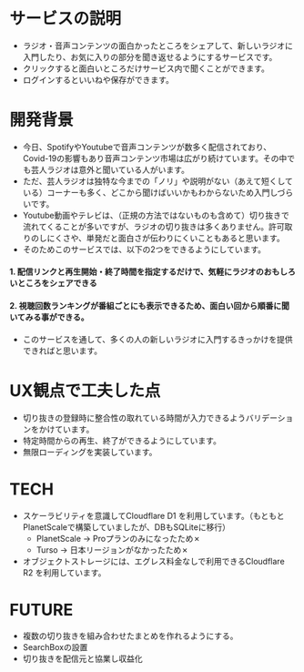 # サービスの説明
  - ラジオ・音声コンテンツの面白かったところをシェアして、新しいラジオに入門したり、お気に入りの部分を聞き返せるようにするサービスです。
  - クリックすると面白いところだけサービス内で聞くことができます。
  - ログインするといいねや保存ができます。
# 開発背景
  - 今日、SpotifyやYoutubeで音声コンテンツが数多く配信されており、Covid-19の影響もあり音声コンテンツ市場は広がり続けています。その中でも芸人ラジオは意外と聞いている人がいます。
  - ただ、芸人ラジオは独特な今までの「ノリ」や説明がない（あえて短くしている）コーナーも多く、どこから聞けばいいかもわからないため入門しづらいです。
  - Youtube動画やテレビは、（正規の方法ではないものも含めて）切り抜きで流れてくることが多いですが、ラジオの切り抜きは多くありません。許可取りのしにくさや、単発だと面白さが伝わりにくいこともあると思います。
  - そのためこのサービスでは、以下の2つをできるようにしています。
  #### 1. 配信リンクと再生開始・終了時間を指定するだけで、気軽にラジオのおもしろいところをシェアできる
  #### 2. 視聴回数ランキングが番組ごとにも表示できるため、面白い回から順番に聞いてみる事ができる。
  - このサービスを通して、多くの人の新しいラジオに入門するきっかけを提供できればと思います。
# UX観点で工夫した点
- 切り抜きの登録時に整合性の取れている時間が入力できるようバリデーションをかけています。
- 特定時間からの再生、終了ができるようにしています。
- 無限ローディングを実装しています。
# TECH
- スケーラビリティを意識してCloudflare D1 を利用しています。（もともとPlanetScaleで構築していましたが、DBもSQLiteに移行）
	- PlanetScale → Proプランのみになったため✗
	- Turso → 日本リージョンがなかったため✗
- オブジェクトストレージには、エグレス料金なしで利用できるCloudflare R2 を利用しています。
# FUTURE
- 複数の切り抜きを組み合わせたまとめを作れるようにする。
- SearchBoxの設置
- 切り抜きを配信元と協業し収益化
